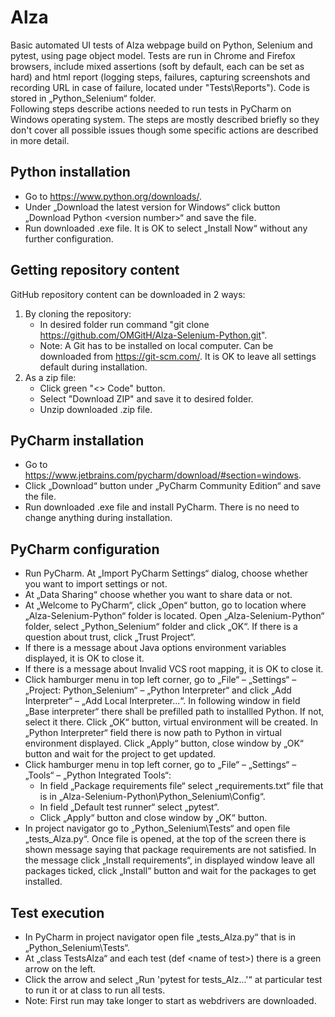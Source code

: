 # Alza
Basic automated UI tests of Alza webpage build on Python, Selenium and pytest, using page object model. Tests are run in Chrome and Firefox browsers, include mixed assertions (soft by default, each can be set as hard) and html report (logging steps, failures, capturing screenshots and recording URL in case of failure, located under "Tests\Reports"). Code is stored in „Python_Selenium“ folder.\
Following steps describe actions needed to run tests in PyCharm on Windows operating system. The steps are mostly described briefly so they don't cover all possible issues though some specific actions are described in more detail.

## Python installation
- Go to https://www.python.org/downloads/.
- Under „Download the latest version for Windows“ click button „Download Python \<version number\>“ and save the file.
- Run downloaded .exe file. It is OK to select „Install Now“ without any further configuration.

## Getting repository content
GitHub repository content can be downloaded in 2 ways:
1) By cloning the repository:
   - In desired folder run command "git clone https://github.com/OMGitH/Alza-Selenium-Python.git".
   - Note: A Git has to be installed on local computer. Can be downloaded from https://git-scm.com/. It is OK to leave all settings default during installation.
2) As a zip file:
   - Click green "\<\> Code" button.
   - Select "Download ZIP" and save it to desired folder.
   - Unzip downloaded .zip file.

## PyCharm installation
- Go to https://www.jetbrains.com/pycharm/download/#section=windows.
- Click „Download“ button under „PyCharm Community Edition“ and save the file.
- Run downloaded .exe file and install PyCharm. There is no need to change anything during installation.

## PyCharm configuration
- Run PyCharm. At „Import PyCharm Settings“ dialog, choose whether you want to import settings or not.
- At „Data Sharing“ choose whether you want to share data or not.
- At „Welcome to PyCharm“, click „Open“ button, go to location where „Alza-Selenium-Python“ folder is located. Open „Alza-Selenium-Python“ folder, select „Python_Selenium“ folder and click „OK“. If there is a question about trust, click „Trust Project“.
- If there is a message about Java options environment variables displayed, it is OK to close it.
- If there is a message about Invalid VCS root mapping, it is OK to close it.
- Click hamburger menu in top left corner, go to „File“ – „Settings“ – „Project: Python_Selenium“ – „Python Interpreter“ and click „Add Interpreter“ – „Add Local Interpreter...“. In following window in field „Base interpreter“ there shall be prefilled path to installled Python. If not, select it there. Click „OK“ button, virtual environment will be created. In „Python Interpreter“ field there is now path to Python in virtual environment displayed. Click „Apply“ button, close window by „OK“ button and wait for the project to get updated.
- Click hamburger menu in top left corner, go to „File“ – „Settings“ – „Tools“ – „Python Integrated Tools“:
   - In field „Package requirements file“ select „requirements.txt“ file that is in „Alza-Selenium-Python\Python_Selenium\Config“.
   - In field „Default test runner“ select „pytest“.
   - Click „Apply“ button and close window by „OK“ button.
- In project navigator go to „Python_Selenium\Tests“ and open file „tests_Alza.py“. Once file is opened, at the top of the screen there is shown message saying that package requirements are not satisfied. In the message click „Install requirements“, in displayed window leave all packages ticked, click „Install“ button and wait for the packages to get installed.

## Test execution
- In PyCharm in project navigator open file „tests_Alza.py“ that is in „Python_Selenium\Tests“.
- At „class TestsAlza“ and each test (def \<name of test\>) there is a green arrow on the left.
- Click the arrow and select „Run 'pytest for tests_Alz...'“ at particular test to run it or at class to run all tests.
- Note: First run may take longer to start as webdrivers are downloaded.
